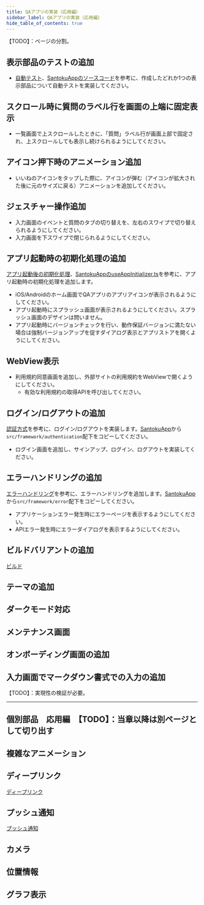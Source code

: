 ```yaml
---
title: QAアプリの実装（応用編）
sidebar_label: QAアプリの実装（応用編）
hide_table_of_contents: true
---
```


【TODO】：ページの分割。

## 表示部品のテストの追加

- [自動テスト](https://fintan-contents.github.io/mobile-app-crib-notes/react-native/santoku/test-planning/ut-planning#%E8%87%AA%E5%8B%95%E3%83%86%E3%82%B9%E3%83%88)、[SantokuAppのソースコード](https://github.com/ws-4020/mobile-app-crib-notes/blob/master/example-app/SantokuApp/src/components/button/Button.test.tsx)を参考に、作成したどれか1つの表示部品について自動テストを実装してください。

## スクロール時に質問のラベル行を画面の上端に固定表示

- 一覧画面で上スクロールしたときに、「質問」ラベル行が画面上部で固定され、上スクロールしても表示し続けられるようにしてください。

## アイコン押下時のアニメーション追加

- いいねのアイコンをタップした際に、アイコンが弾む（アイコンが拡大された後に元のサイズに戻る）アニメーションを追加してください。

## ジェスチャー操作追加

- 入力画面のイベントと質問のタブの切り替えを、左右のスワイプで切り替えられるようにしてください。
- 入力画面を下スワイプで閉じられるようにしてください。

## アプリ起動時の初期化処理の追加

[アプリ起動後の初期化処理](https://fintan-contents.github.io/mobile-app-crib-notes/react-native/santoku/application-architecture/life-cycle-management/initialization)、[SantokuAppのuseAppInitializer.ts](https://github.com/ws-4020/mobile-app-crib-notes/blob/master/example-app/SantokuApp/src/framework/initialize/useAppInitializer.ts)を参考に、アプリ起動時の初期化処理を追加します。

- iOS/Androidのホーム画面でQAアプリのアプリアイコンが表示されるようにしてください。
- アプリ起動時にスプラッシュ画面が表示されるようにしてください。スプラッシュ画面のデザインは問いません。
- アプリ起動時にバージョンチェックを行い、動作保証バージョンに満たない場合は強制バージョンアップを促すダイアログ表示とアプリストアを開くようにしてください。

## WebView表示

- 利用規約同意画面を追加し、外部サイトの利用規約をWebViewで開くようにしてください。
  - 有効な利用規約の取得APIを呼び出してください。

## ログイン/ログアウトの追加

[認証方式](https://fintan-contents.github.io/mobile-app-crib-notes/react-native/santoku/application-architecture/auth/overview)を参考に、ログイン/ログアウトを実装します。[SantokuApp](https://github.com/ws-4020/mobile-app-crib-notes/tree/master/example-app/SantokuApp)から`src/framework/authentication`配下をコピーしてください。

- ログイン画面を追加し、サインアップ、ログイン、ログアウトを実装してください。

## エラーハンドリングの追加

[エラーハンドリング](https://fintan-contents.github.io/mobile-app-crib-notes/react-native/santoku/application-architecture/error-handling/overview)を参考に、エラーハンドリングを追加します。[SantokuApp](https://github.com/ws-4020/mobile-app-crib-notes/tree/master/example-app/SantokuApp)から`src/framework/error`配下をコピーしてください。

- アプリケーションエラー発生時にエラーページを表示するようにしてください。
- APIエラー発生時にエラーダイアログを表示するようにしてください。

## ビルドバリアントの追加

[ビルド](https://fintan-contents.github.io/mobile-app-crib-notes/react-native/santoku/development/build-configuration)

## テーマの追加

## ダークモード対応

## メンテナンス画面

## オンボーディング画面の追加

## 入力画面でマークダウン書式での入力の追加

【TODO】：実現性の検証が必要。

---

## 個別部品　応用編　【TODO】：当章以降は別ページとして切り出す

## 複雑なアニメーション

## ディープリンク

[ディープリンク](https://fintan-contents.github.io/mobile-app-crib-notes/react-native/santoku/application-architecture/deep-link/overview)

## プッシュ通知

[プッシュ通知](https://fintan-contents.github.io/mobile-app-crib-notes/react-native/santoku/application-architecture/push-notification/overview)

## カメラ

## 位置情報

## グラフ表示
